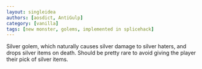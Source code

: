 ```yaml
---
layout: singleidea
authors: [aosdict, AntiGulp]
category: [vanilla]
tags: [new monster, golems, implemented in splicehack]
---
```

Silver golem, which naturally causes silver damage to silver haters, and drops silver items on death. Should be pretty rare to avoid giving the player their pick of silver items.

